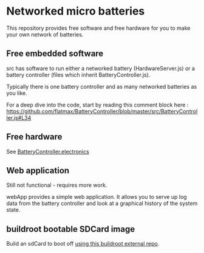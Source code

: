 # Networked micro batteries

This repository provides free software and free hardware for you to make your
own network of batteries.

## Free embedded software

src has software to run either a networked battery (HardwareServer.js)
or a battery controller (files which inherit BatteryController.js).

Typically there is one battery controller and as many networked batteries as
you like.

For a deep dive into the code, start by reading this comment block here :
https://github.com/flatmax/BatteryController/blob/master/src/BatteryController.js#L34

## Free hardware

See [BatteryController.electronics](https://github.com/flatmax/BatteryController.electronics)

## Web application

Still not functional - requires more work.

webApp provides a simple web application. It allows you to serve up log data
from the battery controller and look at a graphical history of the system state.

## buildroot bootable SDCard image

Build an sdCard to boot off [using this buildroot external repo](https://github.com/Audio-Injector/RaspberryPi.buildroot.external/tree/BatteryController).
